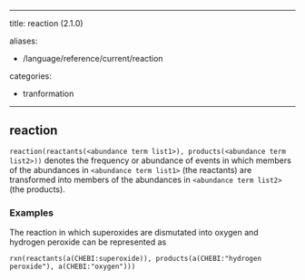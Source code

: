 
---
title: reaction (2.1.0)

aliases:
- /language/reference/current/reaction


categories:

- tranformation

---
<!-- COMPUTER GENERATED PAGE!!! DO NOT EDIT DIRECTLY  -->
<!--    must be changed in scripts/templates.py which is processed by scripts/update_refs.py -->

## reaction

`reaction(reactants(<abundance term list1>), products(<abundance term list2>))` denotes the frequency or abundance of events in which members of the abundances in `<abundance term list1>` (the reactants) are transformed into members of the abundances in `<abundance term list2>` (the products).



### Examples


The reaction in which superoxides are dismutated into oxygen and hydrogen peroxide can be represented as

    rxn(reactants(a(CHEBI:superoxide)), products(a(CHEBI:"hydrogen peroxide"), a(CHEBI:"oxygen")))


